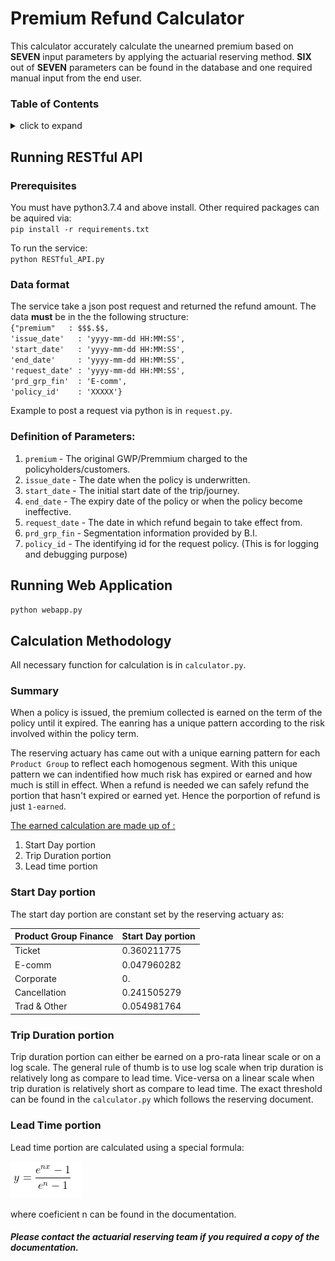 # Premium Refund Calculator
This calculator accurately calculate the unearned premium based on **SEVEN** input parameters by applying the actuarial reserving method. **SIX** out of **SEVEN** parameters can be found in the database and one required manual input from the end user.

### Table of Contents
<details>
    <summary>click to expand</summary>
    
* [Running RESTful API](#running-restful-api)
	* [Prerequisites](#prerequisites)
	* [Data format](#data-format)
    * [Definition of Parameters](#definition-of-parameters)
* [Running Web Application](#running-Web-application)
* [Calculation Methodology](#calculation-methodology)
	* [Summary](#summary)
	* [Start Day portion](#start-day-portion)
    * [Trip Duration portion](#trip-duration-portion)
    * [Lead Time portion](#lead-time-portion)
    

</details>


## Running RESTful API
### Prerequisites
You must have python3.7.4 and above install. Other required packages can be aquired via:<br>
`pip install -r requirements.txt`<br>

To run the service:<br>
`python RESTful_API.py`

### Data format
The service take a json post request and returned the refund amount. The data **must** be in the the following structure:<br>
`{"premium"   : $$$.$$,`<br>
`'issue_date'   : 'yyyy-mm-dd HH:MM:SS',`<br>
`'start_date'   : 'yyyy-mm-dd HH:MM:SS',`<br>
`'end_date'     : 'yyyy-mm-dd HH:MM:SS',`<br>
`'request_date' : 'yyyy-mm-dd HH:MM:SS',`<br>
`'prd_grp_fin'  : 'E-comm',`<br>
`'policy_id'    : 'XXXXX'}`<br>

Example to post a request via python is in `request.py`.

### Definition of Parameters:
1. `premium`      - The original GWP/Premmium charged to the policyholders/customers.
2. `issue_date`   - The date when the policy is underwritten.
3. `start_date`   - The initial start date of the trip/journey.
4. `end_date`     - The expiry date of the policy or when the policy become ineffective.
5. `request_date` - The date in which refund begain to take effect from.
6. `prd_grp_fin`  - Segmentation information provided by B.I.
7. `policy_id`    - The identifying id for the request policy. (This is for logging and debugging purpose)

## Running Web Application
`python webapp.py`

## Calculation Methodology
All necessary function for calculation is in `calculator.py`.<br>

### Summary
When a policy is issued, the premium collected is earned on the term of the policy until it expired.
The eanring has a unique pattern according to the risk involved within the policy term.

The reserving actuary has came out with a unique earning pattern for each `Product Group` to reflect each homogenous segment.
With this unique pattern we can indentified how much risk has expired or earned and how much is still in effect.
When a refund is needed we can safely refund the portion that hasn't expired or earned yet.
Hence the porportion of refund is just `1-earned`.

<ins>The earned calculation are made up of :</ins>

1. Start Day portion
2. Trip Duration portion
3. Lead time portion

### Start Day portion
The start day portion are constant set by the reserving actuary as:

| Product Group Finance | Start Day portion |
| --------------------- | ----------------- |
|      Ticket           | 0.360211775       |
|      E-comm           | 0.047960282       |
|      Corporate        | 0.                |
|      Cancellation     | 0.241505279       |
|      Trad & Other     | 0.054981764       |


### Trip Duration portion
Trip duration portion can either be earned on a pro-rata linear scale or on a log scale.
The general rule of thumb is to use log scale when trip duration is relatively long as compare to lead time. 
Vice-versa on a linear scale when trip duration is relatively short as compare to lead time.
The exact threshold can be found in the `calculator.py` which follows the reserving document.

### Lead Time portion
Lead time portion are calculated using a special formula:

![y](y.png)

where coeficient n can be found in the documentation.

##### *Please contact the actuarial reserving team if you required a copy of the documentation.*







